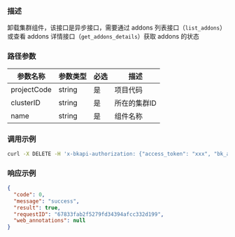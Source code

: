 ### 描述

卸载集群组件，该接口是异步接口，需要通过 addons 列表接口（`list_addons`）或查看 addons 详情接口（`get_addons_details`）获取 addons 的状态

### 路径参数

| 参数名称        | 参数类型   | 必选 | 描述      |
|-------------|--------|----|---------|
| projectCode | string | 是  | 项目代码    |
| clusterID   | string | 是  | 所在的集群ID |
| name        | string | 是  | 组件名称    |

### 调用示例

```sh
curl -X DELETE -H 'x-bkapi-authorization: {"access_token": "xxx", "bk_app_code": "xxx", "bk_app_secret": "***"}' --insecure https://bcs-api-gateway.apigw.com/prod/helmmanager/v1/projects/projecttest/clusters/cluster-test/addons/test-addons
```

### 响应示例

```json
{
  "code": 0,
  "message": "success",
  "result": true,
  "requestID": "67833fab2f5279fd34394afcc332d199",
  "web_annotations": null
}
```
